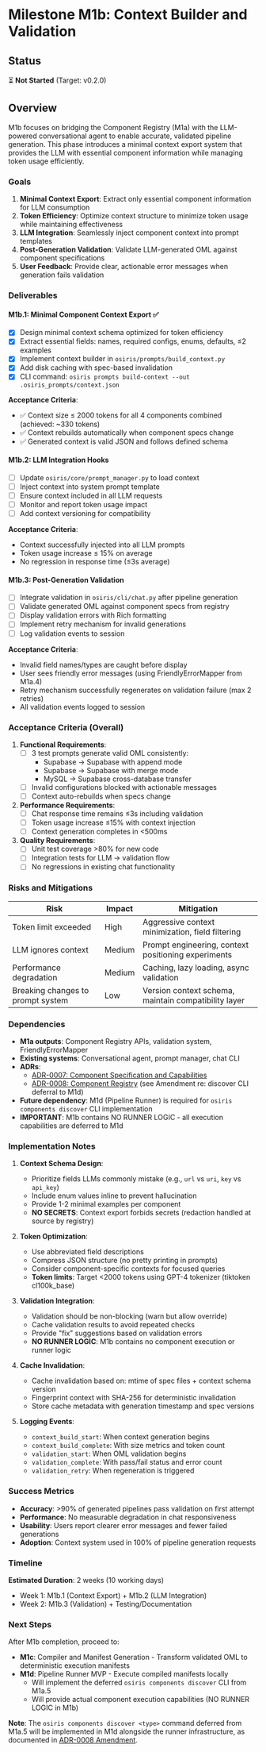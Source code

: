 # Milestone M1b: Context Builder and Validation

## Status
⏳ **Not Started** (Target: v0.2.0)

## Overview

M1b focuses on bridging the Component Registry (M1a) with the LLM-powered conversational agent to enable accurate, validated pipeline generation. This phase introduces a minimal context export system that provides the LLM with essential component information while managing token usage efficiently.

### Goals

1. **Minimal Context Export**: Extract only essential component information for LLM consumption
2. **Token Efficiency**: Optimize context structure to minimize token usage while maintaining effectiveness  
3. **LLM Integration**: Seamlessly inject component context into prompt templates
4. **Post-Generation Validation**: Validate LLM-generated OML against component specifications
5. **User Feedback**: Provide clear, actionable error messages when generation fails validation

### Deliverables

#### M1b.1: Minimal Component Context Export ✅
- [x] Design minimal context schema optimized for token efficiency
- [x] Extract essential fields: names, required configs, enums, defaults, ≤2 examples
- [x] Implement context builder in `osiris/prompts/build_context.py`
- [x] Add disk caching with spec-based invalidation
- [x] CLI command: `osiris prompts build-context --out .osiris_prompts/context.json`

**Acceptance Criteria**:
- ✅ Context size ≤ 2000 tokens for all 4 components combined (achieved: ~330 tokens)
- ✅ Context rebuilds automatically when component specs change
- ✅ Generated context is valid JSON and follows defined schema

#### M1b.2: LLM Integration Hooks
- [ ] Update `osiris/core/prompt_manager.py` to load context
- [ ] Inject context into system prompt template
- [ ] Ensure context included in all LLM requests
- [ ] Monitor and report token usage impact
- [ ] Add context versioning for compatibility

**Acceptance Criteria**:
- Context successfully injected into all LLM prompts
- Token usage increase ≤ 15% on average
- No regression in response time (≤3s average)

#### M1b.3: Post-Generation Validation
- [ ] Integrate validation in `osiris/cli/chat.py` after pipeline generation
- [ ] Validate generated OML against component specs from registry
- [ ] Display validation errors with Rich formatting
- [ ] Implement retry mechanism for invalid generations
- [ ] Log validation events to session

**Acceptance Criteria**:
- Invalid field names/types are caught before display
- User sees friendly error messages (using FriendlyErrorMapper from M1a.4)
- Retry mechanism successfully regenerates on validation failure (max 2 retries)
- All validation events logged to session

### Acceptance Criteria (Overall)

1. **Functional Requirements**:
   - [ ] 3 test prompts generate valid OML consistently:
     - Supabase → Supabase with append mode
     - Supabase → Supabase with merge mode  
     - MySQL → Supabase cross-database transfer
   - [ ] Invalid configurations blocked with actionable messages
   - [ ] Context auto-rebuilds when specs change

2. **Performance Requirements**:
   - [ ] Chat response time remains ≤3s including validation
   - [ ] Token usage increase ≤15% with context injection
   - [ ] Context generation completes in <500ms

3. **Quality Requirements**:
   - [ ] Unit test coverage >80% for new code
   - [ ] Integration tests for LLM → validation flow
   - [ ] No regressions in existing chat functionality

### Risks and Mitigations

| Risk | Impact | Mitigation |
|------|---------|------------|
| Token limit exceeded | High | Aggressive context minimization, field filtering |
| LLM ignores context | Medium | Prompt engineering, context positioning experiments |
| Performance degradation | Medium | Caching, lazy loading, async validation |
| Breaking changes to prompt system | Low | Version context schema, maintain compatibility layer |

### Dependencies

- **M1a outputs**: Component Registry APIs, validation system, FriendlyErrorMapper
- **Existing systems**: Conversational agent, prompt manager, chat CLI
- **ADRs**: 
  - [ADR-0007: Component Specification and Capabilities](../adr/0007-component-specification-and-capabilities.md)
  - [ADR-0008: Component Registry](../adr/0008-component-registry.md) (see Amendment re: discover CLI deferral to M1d)
- **Future dependency**: M1d (Pipeline Runner) is required for `osiris components discover` CLI implementation
- **IMPORTANT**: M1b contains NO RUNNER LOGIC - all execution capabilities are deferred to M1d

### Implementation Notes

1. **Context Schema Design**: 
   - Prioritize fields LLMs commonly mistake (e.g., `url` vs `uri`, `key` vs `api_key`)
   - Include enum values inline to prevent hallucination
   - Provide 1-2 minimal examples per component
   - **NO SECRETS**: Context export forbids secrets (redaction handled at source by registry)

2. **Token Optimization**:
   - Use abbreviated field descriptions
   - Compress JSON structure (no pretty printing in prompts)
   - Consider component-specific contexts for focused queries
   - **Token limits**: Target <2000 tokens using GPT-4 tokenizer (tiktoken cl100k_base)

3. **Validation Integration**:
   - Validation should be non-blocking (warn but allow override)
   - Cache validation results to avoid repeated checks
   - Provide "fix" suggestions based on validation errors
   - **NO RUNNER LOGIC**: M1b contains no component execution or runner logic

4. **Cache Invalidation**:
   - Cache invalidation based on: mtime of spec files + context schema version
   - Fingerprint context with SHA-256 for deterministic invalidation
   - Store cache metadata with generation timestamp and spec versions

5. **Logging Events**:
   - `context_build_start`: When context generation begins
   - `context_build_complete`: With size metrics and token count
   - `validation_start`: When OML validation begins
   - `validation_complete`: With pass/fail status and error count
   - `validation_retry`: When regeneration is triggered

### Success Metrics

- **Accuracy**: >90% of generated pipelines pass validation on first attempt
- **Performance**: No measurable degradation in chat responsiveness
- **Usability**: Users report clearer error messages and fewer failed generations
- **Adoption**: Context system used in 100% of pipeline generation requests

### Timeline

**Estimated Duration**: 2 weeks (10 working days)

- Week 1: M1b.1 (Context Export) + M1b.2 (LLM Integration)
- Week 2: M1b.3 (Validation) + Testing/Documentation

### Next Steps

After M1b completion, proceed to:
- **M1c**: Compiler and Manifest Generation - Transform validated OML to deterministic execution manifests
- **M1d**: Pipeline Runner MVP - Execute compiled manifests locally
  - Will implement the deferred `osiris components discover` CLI from M1a.5
  - Will provide actual component execution capabilities (NO RUNNER LOGIC in M1b)

**Note**: The `osiris components discover <type>` command deferred from M1a.5 will be implemented in M1d alongside the runner infrastructure, as documented in [ADR-0008 Amendment](../adr/0008-component-registry.md#amendment-2025-01-03).
